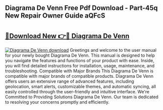 ## Diagrama De Venn Free Pdf Download - Part-45q New Repair Owner Guide aQFcS

# <h2><a href="http://dfjhmx.blite.top/?on=Diagrama+De+Venn">🔗Download New 👉🔴 Diagrama De Venn</a></h2>

[![Diagrama De Venn download](https://i.imgur.com/lujVjoI.png)](http://dfjhmx.blite.top/?on=Diagrama+De+Venn)
Greetings and welcome to the user manual for your newly bought Diagrama De Venn. This manual is designed to help you navigate the features and functions of your product with ease. Inside, you will find detailed instructions for installation, usage, maintenance, and troubleshooting. Compatible with Major Brands This Diagrama De Venn is compatible with major brands of compatible products. Diagrama De Venn offers users an extensive range of advanced features, including geolocation, smart alerts, customizable themes, and automatic syncing, all easily controlled through the user-friendly and intuitive interface. We're Committed to Providing Solutions Diagrama De Venn. Our team is dedicated to resolving your concerns promptly and efficiently.
